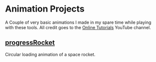 # Animation Projects
A Couple of very basic animations I made in my spare time while playing with these tools.
All credit goes to the [Online Tutorials](https://www.youtube.com/c/OnlineTutorials4Designers/featured) YouTube channel.
## [progressRocket](progressRocket/)
Circular loading animation of a space rocket.
